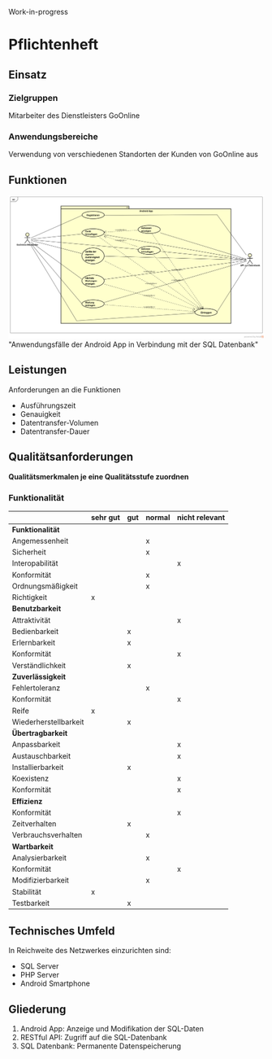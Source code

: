 Work-in-progress

# Pflichtenheft

## Einsatz

### Zielgruppen
Mitarbeiter des Dienstleisters GoOnline

### Anwendungsbereiche
Verwendung von verschiedenen Standorten der Kunden von GoOnline aus

## Funktionen
![Usecase Diagram of the App](./UML/UseCase_AndroidApp.png)"Anwendungsfälle der Android App in Verbindung mit der SQL Datenbank"

## Leistungen
Anforderungen an die Funktionen
- Ausführungszeit
- Genauigkeit
- Datentransfer-Volumen
- Datentransfer-Dauer

## Qualitätsanforderungen
**Qualitätsmerkmalen je eine Qualitätsstufe zuordnen**

### Funktionalität
|                       | sehr gut | gut | normal | nicht relevant |
|-----------------------|----------|-----|--------|----------------|
| **Funktionalität**    |          |     |        |                |
| Angemessenheit        |          |     | x      |                |
| Sicherheit            |          |     | x      |                |
| Interopabilität       |          |     |        | x              |
| Konformität           |          |     | x      |                |
| Ordnungsmäßigkeit     |          |     | x      |                |
| Richtigkeit           | x        |     |        |                |
| **Benutzbarkeit**     |          |     |        |                |
| Attraktivität         |          |     |        | x              |
| Bedienbarkeit         |          | x   |        |                |
| Erlernbarkeit         |          | x   |        |                |
| Konformität           |          |     |        | x              |
| Verständlichkeit      |          | x   |        |                |
| **Zuverlässigkeit**   |          |     |        |                |
| Fehlertoleranz        |          |     | x      |                |
| Konformität           |          |     |        | x              |
| Reife                 | x        |     |        |                |
| Wiederherstellbarkeit |          | x   |        |                |
| **Übertragbarkeit**   |          |     |        |                |
| Anpassbarkeit         |          |     |        | x              |
| Austauschbarkeit      |          |     |        | x              |
| Installierbarkeit     |          | x   |        |                |
| Koexistenz            |          |     |        | x              |
| Konformität           |          |     |        | x              |
| **Effizienz**         |          |     |        |                |
| Konformität           |          |     |        | x              |
| Zeitverhalten         |          | x   |        |                |
| Verbrauchsverhalten   |          |     | x      |                |
| **Wartbarkeit**       |          |     |        |                |
| Analysierbarkeit      |          |     | x      |                |
| Konformität           |          |     |        | x              |
| Modifizierbarkeit     |          |     | x      |                |
| Stabilität            | x        |     |        |                |
| Testbarkeit           |          | x   |        |                |


## Technisches Umfeld
In Reichweite des Netzwerkes einzurichten sind:

- SQL Server
- PHP Server
- Android Smartphone

## Gliederung
1. Android App: Anzeige und Modifikation der SQL-Daten
1. RESTful API: Zugriff auf die SQL-Datenbank
1. SQL Datenbank: Permanente Datenspeicherung
